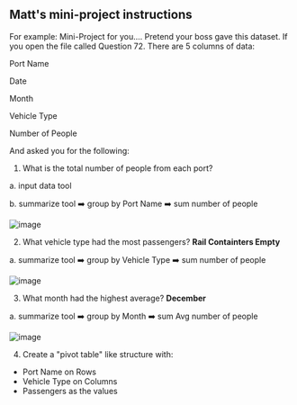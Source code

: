 ## Matt's mini-project instructions

For example:  Mini-Project for you....
Pretend your boss gave this dataset. 
If you open the file called Question 72. There are 5 columns of data:

Port Name

Date

Month

Vehicle Type

Number of People

And asked you for the following:
1. What is the total number of people from each port?
  
  a. input data tool
  
  b. summarize tool ➡️ group by Port Name ➡️ sum number of people
  
  ![image](https://user-images.githubusercontent.com/74512335/177790126-98c1742e-ff6f-44e4-bbb0-ac5c4ee2b368.png)

2. What vehicle type had the most passengers? **Rail Containters Empty**

  a. summarize tool ➡️ group by Vehicle Type ➡️ sum number of people
  
![image](https://user-images.githubusercontent.com/74512335/177802941-1a59ea2d-e446-43c2-a3e3-2d92533d7635.png)

3. What month had the highest average? **December**

 a. summarize tool ➡️ group by Month ➡️ sum Avg number of people

![image](https://user-images.githubusercontent.com/74512335/177807292-24b8795c-4a19-4261-ae89-356080c19543.png)

4. Create a "pivot table" like structure with:

- Port Name on Rows
- Vehicle Type on Columns
- Passengers as the values
